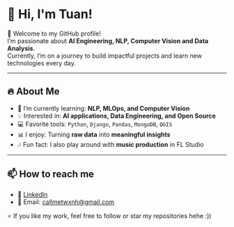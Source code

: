 # 👋 Hi, I'm Tuan!

🚀 Welcome to my GitHub profile!  
I’m passionate about **AI Engineering, NLP, Computer Vision and Data Analysis**.  
Currently, I’m on a journey to build impactful projects and learn new technologies every day.  

---

## 🔥 About Me
- 🌱 I’m currently learning: **NLP, MLOps, and Computer Vision**
- 💡 Interested in: **AI applications, Data Engineering, and Open Source**
- 💻 Favorite tools: `Python`, `Django`, `Pandas`, `MongoDB`, `QGIS`
- 📊 I enjoy: Turning **raw data** into **meaningful insights**
- 🎶 Fun fact: I also play around with **music production** in FL Studio  

---

## 📫 How to reach me
- 💼 [LinkedIn]((https://www.linkedin.com/in/nguyxn-twxnh-8b5104258/))  
- 📧 Email: callmetwxnh@gmail.com

⭐️ If you like my work, feel free to follow or star my repositories hehe :))
